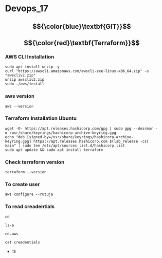 # Devops_17

## $${\color{blue}\textbf{GIT}}$$


## $${\color{red}\textbf{Terraform}}$$

### AWS CLI Installation
````
sudo apt install unzip -y
curl "https://awscli.amazonaws.com/awscli-exe-linux-x86_64.zip" -o "awscliv2.zip"
unzip awscliv2.zip
sudo ./aws/install
````
### aws version
````
aws --version
````

### Terraform Installation Ubuntu
````
wget -O- https://apt.releases.hashicorp.com/gpg | sudo gpg --dearmor -o /usr/share/keyrings/hashicorp-archive-keyring.gpg
echo "deb [signed-by=/usr/share/keyrings/hashicorp-archive-keyring.gpg] https://apt.releases.hashicorp.com $(lsb_release -cs) main" | sudo tee /etc/apt/sources.list.d/hashicorp.list
sudo apt update && sudo apt install terraform
````
### Check terraform version
````
terraform --version
````
### To create user
````
aws configure --rutuja
````
### To read creadentials
````
cd
````
````
ls-a
````

````
cd.aws
````

````
cat creadentials
````



- th 
  








